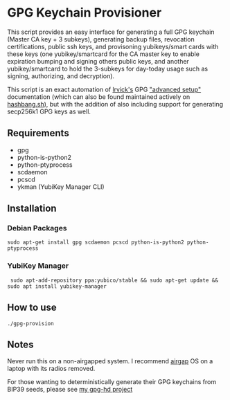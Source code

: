  GPG Keychain Provisioner
=============================
This script provides an easy interface for generating a full GPG keychain (Master CA key + 3 subkeys), generating backup files, revocation certifications, public ssh keys, and provisoning yubikeys/smart cards with these keys (one yubikey/smartcard for the CA master key to enable expiration bumping and signing others public keys, and another yubikey/smartcard to hold the 3-subkeys for day-today usage such as signing, authorizing, and decryption).

This script is an exact automation of [lrvick's](https://github.com/lrvick) GPG ["advanced setup"](https://github.com/lrvick/security-token-docs/blob/master/Use_Cases/GPG/Advanced_Setup.md) documentation (which can also be found maintained actively on [hashbang.sh](https://book.hashbang.sh/docs/security/key-management/gnupg/)), but with the addition of also including support for generating secp256k1 GPG keys as well.


## Requirements ##

* gpg
* python-is-python2
* python-ptyprocess
* scdaemon
* pcscd
* ykman (YubiKey Manager CLI)


## Installation ##

### Debian Packages ###
`sudo apt-get install gpg scdaemon pcscd python-is-python2 python-ptyprocess`

### YubiKey Manager ###

` sudo apt-add-repository ppa:yubico/stable && sudo apt-get update && sudo apt install yubikey-manager`

## How to use ##

`./gpg-provision`


## Notes ##

Never run this on a non-airgapped system.  I recommend [airgap](https://github.com/Logicwax/airgap) OS on a laptop with its radios removed.

For those wanting to deterministically generate their GPG keychains from BIP39 seeds, please see [my gpg-hd project](https://github.com/Logicwax/gpg-hd)
